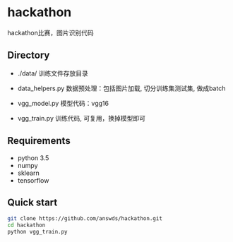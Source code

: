 # hackathon
hackathon比赛，图片识别代码

## Directory
- ./data/ 训练文件存放目录

- data_helpers.py 数据预处理：包括图片加载, 切分训练集测试集, 做成batch

- vgg_model.py 模型代码：vgg16

- vgg_train.py 训练代码, 可复用，换掉模型即可


## Requirements
- python 3.5
- numpy
- sklearn
- tensorflow


## Quick start 
```bash
git clone https://github.com/answds/hackathon.git
cd hackathon
python vgg_train.py 
```
